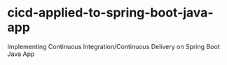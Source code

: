 # cicd-applied-to-spring-boot-java-app
Implementing Continuous Integration/Continuous Delivery on Spring Boot Java App 


